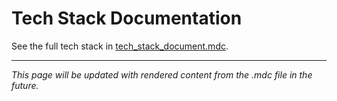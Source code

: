# Tech Stack Documentation

See the full tech stack in [tech_stack_document.mdc](../tech_stack_document.mdc).

---

*This page will be updated with rendered content from the .mdc file in the future.*
